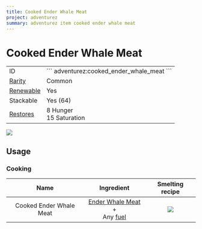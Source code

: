 ```yaml
---
title: Cooked Ender Whale Meat
project: adventurez
summary: adventurez item cooked ender whale meat
---
```

# Cooked Ender Whale Meat
<div class="combi">
<div class="divthing">
<table class="tablething">
    <tbody>
        <tr>
            <td class="first-column">ID</td>
            <td class="second-column">
            ```
            adventurez:cooked_ender_whale_meat
            ```
            </td>
        </tr>
        <tr id="linear-top">
            <td class="first-column"><a href="https://minecraft.fandom.com/wiki/Rarity" target="_blank">Rarity</a></td>
            <td class="second-column">Common</td>
        </tr>
        <tr id="linear-top">
            <td class="first-column"><a href="https://minecraft.fandom.com/wiki/Renewable_resource" target="_blank">Renewable</a></td>
            <td class="second-column">Yes</td>
        </tr>
        <tr id="linear-top">
            <td class="first-column">Stackable</td>
            <td class="second-column">Yes (64)</td>
        </tr>
        <tr id="linear-top">
            <td class="first-column"><a href="https://minecraft.fandom.com/wiki/Food" target="_blank">Restores</a></td>
            <td class="second-column">8 Hunger<br>15 Saturation</td>
        </tr>
    </tbody>
</table>
</div>
<div class="div-img-center">
<img src="/wiki/assets/adventurez/items/cooked_ender_whale_meat.png" loading="lazy" />
</div>
</div>

## Usage
### Cooking

| Name | Ingredient | Smelting recipe |
| :---: | :---: | :---: |
| Cooked Ender Whale Meat | <a href="../Ender_Whale_Meat/">Ender Whale Meat</a> +<br>Any <a href="https://minecraft.fandom.com/wiki/Smelting#Fuel" target="_blank">fuel</a> | ![](/wiki/assets/adventurez/recipes/smelting/cooked_ender_whale_meat.png) |
